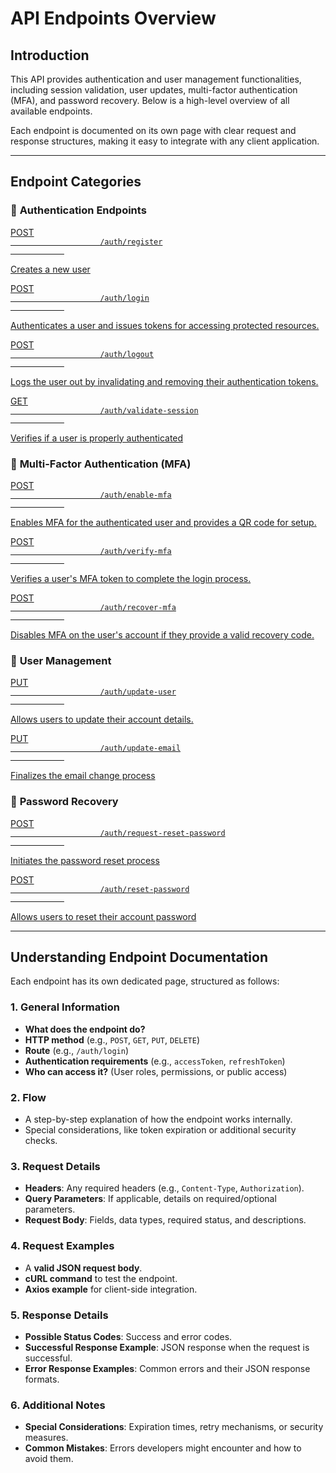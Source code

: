 # API Endpoints Overview

## **Introduction**
This API provides authentication and user management functionalities, including session validation, user updates, multi-factor authentication (MFA), and password recovery. Below is a high-level overview of all available endpoints.

Each endpoint is documented on its own page with clear request and response structures, making it easy to integrate with any client application.

---

## **Endpoint Categories**
### 🔑 **Authentication Endpoints**
<a href="/documentation/docs/api/post/register" class="route-container-link">
    <div class="route-container post">
        <div class="endpoint-main">
            <span class="endpoint-type">POST</span>
            <code class="endpoint-code">
                    /auth/register
            </code>
        </div>
        <p class="endpoint-description">Creates a new user</p>
    </div>
</a>
<a href="/documentation/docs/api/post/login" class="route-container-link">
    <div class="route-container post">
        <div class="endpoint-main">
            <span class="endpoint-type">POST</span>
            <code class="endpoint-code">
                    /auth/login
            </code>
        </div>
        <p class="endpoint-description">Authenticates a user and issues tokens for accessing protected resources.</p>
    </div>
</a>
<a href="/documentation/docs/api/post/logout" class="route-container-link">
    <div class="route-container post">
        <div class="endpoint-main">
            <span class="endpoint-type">POST</span>
            <code class="endpoint-code">
                    /auth/logout
            </code>
        </div>
        <p class="endpoint-description">Logs the user out by invalidating and removing their authentication tokens.</p>
    </div>
</a>
<a href="/documentation/docs/api/get/validate-session" class="route-container-link">
    <div class="route-container get">
        <div class="endpoint-main">
            <span class="endpoint-type">GET</span>
            <code class="endpoint-code">
                    /auth/validate-session
            </code>
        </div>
        <p class="endpoint-description">Verifies if a user is properly authenticated</p>
    </div>
</a>


### 🔄 **Multi-Factor Authentication (MFA)**
<a href="/documentation/docs/api/post/enable-mfa" class="route-container-link">
    <div class="route-container post">
        <div class="endpoint-main">
            <span class="endpoint-type">POST</span>
            <code class="endpoint-code">
                    /auth/enable-mfa
            </code>
        </div>
        <p class="endpoint-description">Enables MFA for the authenticated user and provides a QR code for setup.</p>
    </div>
</a>
<a href="/documentation/docs/api/post/verify-mfa" class="route-container-link">
    <div class="route-container post">
        <div class="endpoint-main">
            <span class="endpoint-type">POST</span>
            <code class="endpoint-code">
                    /auth/verify-mfa
            </code>
        </div>
        <p class="endpoint-description">Verifies a user's MFA token to complete the login process.</p>
    </div>
</a>
<a href="/documentation/docs/api/post/recover-mfa" class="route-container-link">
    <div class="route-container post">
        <div class="endpoint-main">
            <span class="endpoint-type">POST</span>
            <code class="endpoint-code">
                    /auth/recover-mfa
            </code>
        </div>
        <p class="endpoint-description">Disables MFA on the user's account if they provide a valid recovery code.</p>
    </div>
</a>


### 🔧 **User Management**
<a href="/documentation/docs/api/put/update-user" class="route-container-link">
    <div class="route-container put">
        <div class="endpoint-main">
            <span class="endpoint-type">PUT</span>
            <code class="endpoint-code">
                    /auth/update-user
            </code>
        </div>
        <p class="endpoint-description">Allows users to update their account details.</p>
    </div>
</a>
<a href="/documentation/docs/api/put/update-email" class="route-container-link">
    <div class="route-container put">
        <div class="endpoint-main">
            <span class="endpoint-type">PUT</span>
            <code class="endpoint-code">
                    /auth/update-email
            </code>
        </div>
        <p class="endpoint-description">Finalizes the email change process</p>
    </div>
</a>

### 🔑 **Password Recovery**
<a href="/documentation/docs/api/post/request-reset-password" class="route-container-link">
    <div class="route-container post">
        <div class="endpoint-main">
            <span class="endpoint-type">POST</span>
            <code class="endpoint-code">
                    /auth/request-reset-password
            </code>
        </div>
        <p class="endpoint-description">Initiates the password reset process</p>
    </div>
</a>
<a href="/documentation/docs/api/post/reset-password" class="route-container-link">
    <div class="route-container post">
        <div class="endpoint-main">
            <span class="endpoint-type">POST</span>
            <code class="endpoint-code">
                    /auth/reset-password
            </code>
        </div>
        <p class="endpoint-description">Allows users to reset their account password</p>
    </div>
</a>

---

## **Understanding Endpoint Documentation**
Each endpoint has its own dedicated page, structured as follows:

### **1. General Information**
- **What does the endpoint do?**
- **HTTP method** (e.g., `POST`, `GET`, `PUT`, `DELETE`)
- **Route** (e.g., `/auth/login`)
- **Authentication requirements** (e.g., `accessToken`, `refreshToken`)
- **Who can access it?** (User roles, permissions, or public access)

### **2. Flow**
- A step-by-step explanation of how the endpoint works internally.
- Special considerations, like token expiration or additional security checks.

### **3. Request Details**
- **Headers**: Any required headers (e.g., `Content-Type`, `Authorization`).
- **Query Parameters**: If applicable, details on required/optional parameters.
- **Request Body**: Fields, data types, required status, and descriptions.

### **4. Request Examples**
- A **valid JSON request body**.
- **cURL command** to test the endpoint.
- **Axios example** for client-side integration.

### **5. Response Details**
- **Possible Status Codes**: Success and error codes.
- **Successful Response Example**: JSON response when the request is successful.
- **Error Response Examples**: Common errors and their JSON response formats.

### **6. Additional Notes**
- **Special Considerations**: Expiration times, retry mechanisms, or security measures.
- **Common Mistakes**: Errors developers might encounter and how to avoid them.



